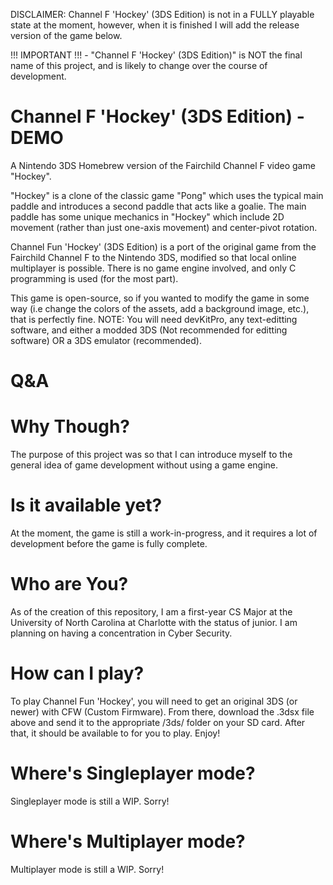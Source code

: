 DISCLAIMER: Channel F 'Hockey' (3DS Edition) is not in a FULLY playable state at the moment, however, when it is finished I will add the release version of the game below.

!!! IMPORTANT !!! - "Channel F 'Hockey' (3DS Edition)" is NOT the final name of this project, and is likely to change over the course of development.
# Channel F 'Hockey' (3DS Edition) - DEMO
A Nintendo 3DS Homebrew version of the Fairchild Channel F video game "Hockey".

"Hockey" is a clone of the classic game "Pong" which uses the typical main paddle and introduces a second paddle that acts like a goalie. The main paddle has some unique mechanics in "Hockey" which include 2D movement (rather than just one-axis movement) and center-pivot rotation.

Channel Fun 'Hockey' (3DS Edition) is a port of the original game from the Fairchild Channel F to the Nintendo 3DS, modified so that local online multiplayer is possible. There is no game engine involved, and only C programming is used (for the most part).

This game is open-source, so if you wanted to modify the game in some way (i.e change the colors of the assets, add a background image, etc.), that is perfectly fine.
NOTE: You will need devKitPro, any text-editting software, and either a modded 3DS (Not recommended for editting software) OR a 3DS emulator (recommended).

# Q&A
# Why Though?
The purpose of this project was so that I can introduce myself to the general idea of game development without using a game engine.

# Is it available yet?
At the moment, the game is still a work-in-progress, and it requires a lot of development before the game is fully complete.

# Who are You?
As of the creation of this repository, I am a first-year CS Major at the University of North Carolina at Charlotte with the status of junior. I am planning on having a concentration in Cyber Security.

# How can I play?
To play Channel Fun 'Hockey', you will need to get an original 3DS (or newer) with CFW (Custom Firmware). From there, download the .3dsx file above and send it to the appropriate /3ds/ folder on your SD card. After that, it should be available to for you to play. Enjoy!

# Where's Singleplayer mode?
Singleplayer mode is still a WIP. Sorry!

# Where's Multiplayer mode?
Multiplayer mode is still a WIP. Sorry!
